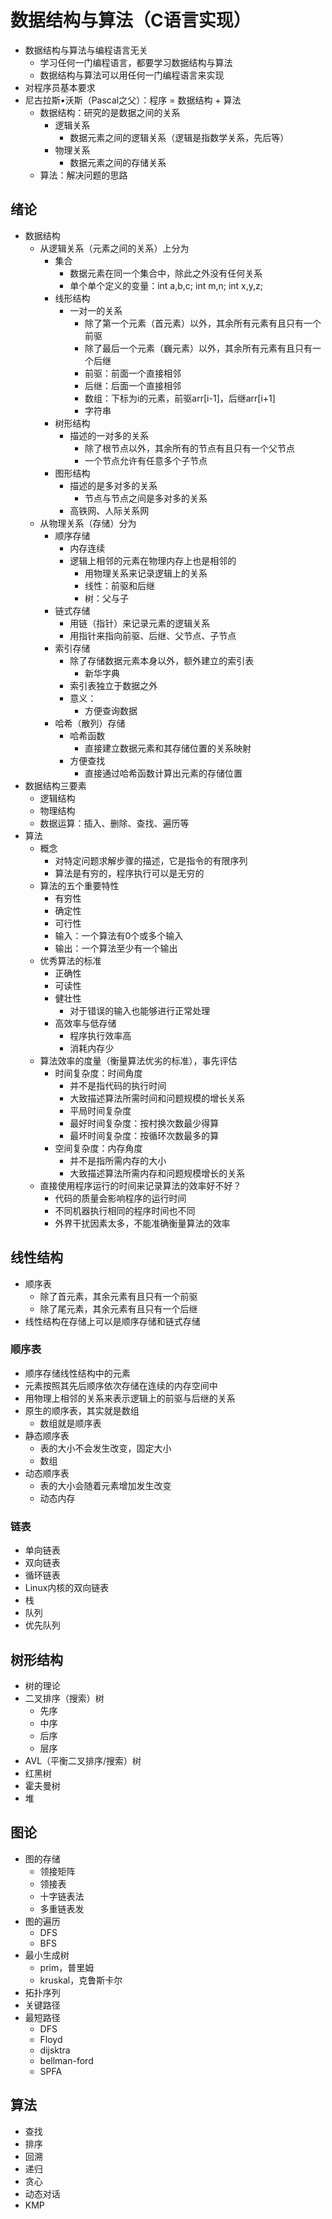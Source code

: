 # 数据结构与算法（C语言实现）
* 数据结构与算法与编程语言无关
    * 学习任何一门编程语言，都要学习数据结构与算法
    * 数据结构与算法可以用任何一门编程语言来实现
* 对程序员基本要求
* 尼古拉斯•沃斯（Pascal之父）：程序 = 数据结构 + 算法
    * 数据结构：研究的是数据之间的关系
        * 逻辑关系
            * 数据元素之间的逻辑关系（逻辑是指数学关系，先后等）
        * 物理关系
            * 数据元素之间的存储关系
    * 算法：解决问题的思路

## 绪论
* 数据结构
    * 从逻辑关系（元素之间的关系）上分为
        * 集合
            * 数据元素在同一个集合中，除此之外没有任何关系
            * 单个单个定义的变量：int a,b,c; int m,n; int x,y,z;
        * 线形结构
            * 一对一的关系
                * 除了第一个元素（首元素）以外，其余所有元素有且只有一个前驱
                * 除了最后一个元素（巍元素）以外，其余所有元素有且只有一个后继
                * 前驱：前面一个直接相邻
                * 后继：后面一个直接相邻
                * 数组：下标为i的元素，前驱arr[i-1]，后继arr[i+1]
                * 字符串
        * 树形结构
            * 描述的一对多的关系
                * 除了根节点以外，其余所有的节点有且只有一个父节点
                * 一个节点允许有任意多个子节点
        * 图形结构
            * 描述的是多对多的关系
                * 节点与节点之间是多对多的关系
            * 高铁网、人际关系网
    * 从物理关系（存储）分为
        * 顺序存储
            * 内存连续
            * 逻辑上相邻的元素在物理内存上也是相邻的
                * 用物理关系来记录逻辑上的关系
                * 线性：前驱和后继
                * 树：父与子
        * 链式存储
            * 用链（指针）来记录元素的逻辑关系
            * 用指针来指向前驱、后继、父节点、子节点
        * 索引存储
            * 除了存储数据元素本身以外，额外建立的索引表
                * 新华字典
            * 索引表独立于数据之外
            * 意义：
                * 方便查询数据
        * 哈希（散列）存储
            * 哈希函数
                * 直接建立数据元素和其存储位置的关系映射
            * 方便查找
                * 直接通过哈希函数计算出元素的存储位置
* 数据结构三要素
    * 逻辑结构
    * 物理结构
    * 数据运算：插入、删除、查找、遍历等
* 算法
    * 概念
        * 对特定问题求解步骤的描述，它是指令的有限序列
        * 算法是有穷的，程序执行可以是无穷的
    * 算法的五个重要特性
        * 有穷性
        * 确定性
        * 可行性
        * 输入：一个算法有0个或多个输入
        * 输出：一个算法至少有一个输出
    * 优秀算法的标准
        * 正确性
        * 可读性
        * 健壮性
            * 对于错误的输入也能够进行正常处理
        * 高效率与低存储
            * 程序执行效率高
            * 消耗内存少
    * 算法效率的度量（衡量算法优劣的标准），事先评估
        * 时间复杂度：时间角度
            * 并不是指代码的执行时间
            * 大致描述算法所需时间和问题规模的增长关系
            * 平局时间复杂度
            * 最好时间复杂度：按村换次数最少得算
            * 最坏时间复杂度：按循环次数最多的算
        * 空间复杂度：内存角度
            * 并不是指所需内存的大小
            * 大致描述算法所需内存和问题规模增长的关系
    * 直接使用程序运行的时间来记录算法的效率好不好？
        * 代码的质量会影响程序的运行时间
        * 不同机器执行相同的程序时间也不同
        * 外界干扰因素太多，不能准确衡量算法的效率

## 线性结构
* 顺序表
    * 除了首元素，其余元素有且只有一个前驱
    * 除了尾元素，其余元素有且只有一个后继
* 线性结构在存储上可以是顺序存储和链式存储

### 顺序表
* 顺序存储线性结构中的元素
* 元素按照其先后顺序依次存储在连续的内存空间中
* 用物理上相邻的关系来表示逻辑上的前驱与后继的关系
* 原生的顺序表，其实就是数组
    * 数组就是顺序表
* 静态顺序表
    * 表的大小不会发生改变，固定大小
    * 数组
* 动态顺序表
    * 表的大小会随着元素增加发生改变
    * 动态内存

### 链表
* 单向链表
* 双向链表
* 循环链表
* Linux内核的双向链表
* 栈
* 队列
* 优先队列

## 树形结构
* 树的理论
* 二叉排序（搜索）树
    * 先序
    * 中序
    * 后序
    * 层序
* AVL（平衡二叉排序/搜索）树
* 红黑树
* 霍夫曼树
* 堆

## 图论

* 图的存储
    * 领接矩阵
    * 领接表
    * 十字链表法
    * 多重链表发
* 图的遍历
    * DFS
    * BFS
* 最小生成树
    * prim，普里姆
    * kruskal，克鲁斯卡尔
* 拓扑序列
* 关键路径
* 最短路径
    * DFS
    * Floyd
    * dijsktra
    * bellman-ford
    * SPFA

## 算法

* 查找
* 排序
* 回溯
* 递归
* 贪心
* 动态对话
* KMP